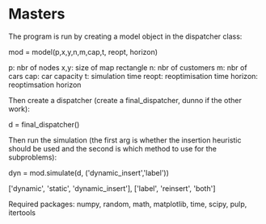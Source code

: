 # Masters

The program is run by creating a model object in the dispatcher class:

mod = model(p,x,y,n,m,cap,t, reopt, horizon)

p: nbr of nodes
x,y: size of map rectangle
n: nbr of customers
m: nbr of cars
cap: car capacity
t: simulation time
reopt: reoptimisation time
horizon: reoptimsation horizon


Then create a dispatcher (create a final_dispatcher, dunno if the other work):

d = final_dispatcher()


Then run the simulation (the first arg is whether the insertion heuristic should be used and the second is which method to use for the subproblems):

dyn = mod.simulate(d, ('dynamic_insert','label'))


['dynamic', 'static', 'dynamic_insert'], ['label', 'reinsert', 'both']


Required packages:
numpy, random, math, matplotlib, time, scipy, pulp, itertools
